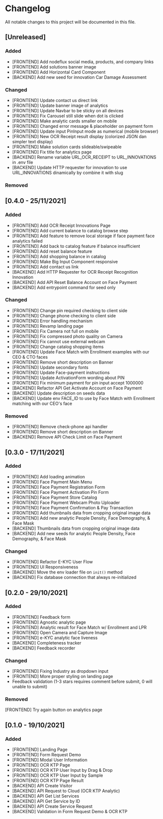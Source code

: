 # Changelog

All notable changes to this project will be documented in this file.

## [Unreleased]

### Added

- [FRONTEND] Add nodeflux social media, products, and company links
- [FRONTEND] Add solutions banner image
- [FRONTEND] Add Horizontal Card Component
- [BACKEND] Add new seed for innovation Car Damage Assessment

### Changed

- [FRONTEND] Update contact us direct link
- [FRONTEND] Update banner image of analytics
- [FRONTEND] Update Navbar to be sticky on all devices
- [FRONTEND] Fix Carousel still slide when dot is clicked
- [FRONTEND] Make analytic cards smaller on mobile
- [FRONTEND] Changed error message & placeholder on payment form
- [FRONTEND] Update input PinInput mode as numerical (mobile browser)
- [FRONTEND] New OCR Receipt result display (colorized JSON dan simpler text display)
- [FRONTEND] Make solution cards slideable/swipeable
- [FRONTEND] Fix title for analytics page
- [BACKEND] Rename variable URL_OCR_RECEIPT to URL_INNOVATIONS in .env file
- [BACKEND] Update HTTP requester for innovation to use URL_INNOVATIONS dinamically by combine it with slug

### Removed

## [0.4.0 - 25/11/2021]

### Added

- [FRONTEND] Add OCR Receipt Innovations Page
- [FRONTEND] Add current balance to catalog browse step
- [FRONTEND] Add feature to remove local storage if face payment face analytics failed
- [FRONTEND] Add back to catalog feature if balance insufficient
- [FRONTEND] Add reset balance feature
- [FRONTEND] Add shopping balance in catalog
- [FRONTEND] Make Big Input Component responsive
- [FRONTEND] Add contact us link
- [BACKEND] Add HTTP Requester for OCR Receipt Recognition Innovation
- [BACKEND] Add API Reset Balance Account on Face Payment
- [BACKEND] Add entrypoint command for seed only

### Changed

- [FRONTEND] Change pin required checking to client side
- [FRONTEND] Change phone checking to client side
- [FRONTEND] Error handling mechanism
- [FRONTEND] Revamp landing page
- [FRONTEND] Fix Camera not full on mobile
- [FRONTEND] Fix compressed photo quality on Camera
- [FRONTEND] Fix cannot use external webcam
- [FRONTEND] Change catalog shopping items
- [FRONTEND] Update Face Match with Enrollment examples with our CEO & CTO faces
- [FRONTEND] Remove short description on Banner
- [FRONTEND] Update secondary fonts
- [FRONTEND] Update Face-payment instructions
- [FRONTEND] Update ActivationForm wording about PIN
- [FRONTEND] Fix minimum payment for pin input accept 1000000
- [BACKEND] Refactor API Get Activate Account on Face Payment
- [BACKEND] Update description on seeds data
- [BACKEND] Update env FACE_ID to use by Face Match with Enrollment matching with our CEO's face

### Removed

- [FRONTEND] Remove check-phone api handler
- [FRONTEND] Remove short description on Banner
- [BACKEND] Remove API Check Limit on Face Payment

## [0.3.0 - 17/11/2021]

### Added

- [FRONTEND] Add loading animation
- [FRONTEND] Face Payment Main Menu
- [FRONTEND] Face Payment Registration Form
- [FRONTEND] Face Payment Activation Pin Form
- [FRONTEND] Face Payment Store Catalog
- [FRONTEND] Face Payment Webcam Photo Uploader
- [FRONTEND] Face Payment Confirmation & Pay Transaction
- [FRONTEND] Add thumbnails data from cropping original image data
- [FRONTEND] Add new analytic People Density, Face Demography, & Face Mask
- [BACKEND] Thumbnails data from cropping original image data
- [BACKEND] Add new seeds for analytic People Density, Face Demography, & Face Mask

### Changed

- [FRONTEND] Refactor E-KYC User Flow
- [FRONTEND] UI Responsiveness
- [BACKEND] Move the env loader file on `init()` method
- [BACKEND] Fix database connection that always re-initialized

## [0.2.0 - 29/10/2021]

### Added

- [FRONTEND] Feedback form
- [FRONTEND] Agnostic analytic page
- [FRONTEND] Analytic result for Face Match w/ Enrollment and LPR
- [FRONTEND] Open Camera and Capture Image
- [FRONTEND] e-KYC analytic face liveness
- [BACKEND] Completeness tracker
- [BACKEND] Feedback recorder

### Changed

- [FRONTEND] Fixing Industry as dropdown input
- [FRONTEND] More proper styling on landing page
- Feedback validation (1-3 stars requires comment before submit, 0 will unable to submit)

### Removed

[FRONTEND] Try again button on analytics page

## [0.1.0 - 19/10/2021]

### Added

- [FRONTEND] Landing Page
- [FRONTEND] Form Request Demo
- [FRONTEND] Modal User Information
- [FRONTEND] OCR KTP Page
- [FRONTEND] OCR KTP User Input by Drag & Drop
- [FRONTEND] OCR KTP User Input by Sample
- [FRONTEND] OCR KTP Page Result
- [BACKEND] API Create Visitor
- [BACKEND] API Request to Cloud (OCR KTP Analytic)
- [BACKEND] API Get List Services
- [BACKEND] API Get Service by ID
- [BACKEND] API Create Service Request
- [BACKEND] Validation in Form Request Demo & OCR KTP
